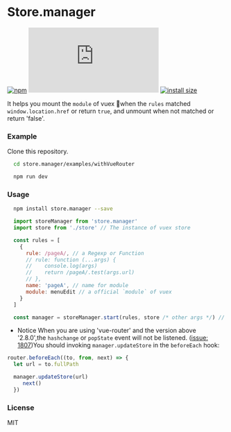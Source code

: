 # Store.manager

[![npm](https://img.shields.io/npm/v/store.manager.svg)](https://www.npmjs.com/package/store.manager) [![size](http://img.badgesize.io/https://cdn.jsdelivr.net/npm/store.manager/dist/store.manager.umd.js?compression=gzip)](http://img.badgesize.io/https://cdn.jsdelivr.net/npm/store.manager/dist/store.manager.umd.js) [![install size](https://packagephobia.now.sh/badge?p=store.manager)](https://packagephobia.now.sh/result?p=store.manager)

It helps you mount the `module` of vuex when the `rules` matched `window.location.href` or return `true`, and unmount when not matched or return 'false'.

### Example

  Clone this repository.
  ```Bash
    cd store.manager/examples/withVueRouter

    npm run dev
  ```

### Usage

  ```Bash
    npm install store.manager --save
  ```

  ```JavaScript
    import storeManager from 'store.manager'
    import store from './store' // The instance of vuex store

    const rules = [
      {
        rule: /pageA/, // a Regexp or Function
        // rule: function (...args) {
        //    console.log(args)
        //    return /pageA/.test(args.url)
        // },
        name: 'pageA', // name for module
        module: menuEdit // a official `module` of vuex
      }
    ]

    const manager = storeManager.start(rules, store /* other args */) // that's all!
  ```
  * Notice
  When you are using 'vue-router' and the version above '2.8.0',the `hashchange` or `popState` event will not be listened. ([issue: 1807](https://github.com/vuejs/vue-router/issues/1807#issuecomment-336494269))You should invoking `manager.updateStore` in the `beforeEach` hook:

  ```JavaScript
  router.beforeEach((to, from, next) => {
    let url = to.fullPath

    manager.updateStore(url)
       next()
    })
  ```

### License

  MIT

